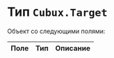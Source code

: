 Тип `Cubux.Target`
==================

Объект со следующими полями:

Поле         | Тип        | Описание
------------ | ---------- | --------

